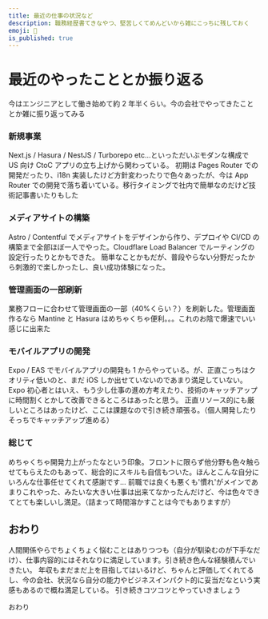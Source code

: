```yaml
---
title: 最近の仕事の状況など
description: 職務経歴書てきなやつ、堅苦しくてめんどいから雑にこっちに残しておく
emoji: 📔
is_published: true
---
```


# 最近のやったこととか振り返る

今はエンジニアとして働き始めて約 2 年半くらい。今の会社でやってきたこととか雑に振り返ってみる

### 新規事業

Next.js / Hasura / NestJS / Turborepo etc...といっただいぶモダンな構成で US 向け CtoC アプリの立ち上げから関わっている。
初期は Pages Router での開発だったり、i18n 実装したけど方針変わったりで色々あったが、今は App Router での開発で落ち着いている。移行タイミングで社内で簡単なのだけど技術記事書いたりもした

### メディアサイトの構築

Astro / Contentful でメディアサイトをデザインから作り、デプロイや CI/CD の構築まで全部ほぼ一人でやった。Cloudflare Load Balancer でルーティングの設定行ったりとかもできた。
簡単なことかもだが、普段やらない分野だったから刺激的で楽しかったし、良い成功体験になった。

### 管理画面の一部刷新

業務フローに合わせて管理画面の一部（40%くらい？）を刷新した。管理画面作るなら Mantine と Hasura はめちゃくちゃ便利。。。これのお陰で爆速でいい感じに出来た

### モバイルアプリの開発

Expo / EAS でモバイルアプリの開発も 1 からやっている。が、正直こっちはクオリティ低いのと、まだ iOS しか出せていないのであまり満足していない。Expo 初心者とはいえ、もう少し仕事の進め方考えたり、技術のキャッチアップに時間割くとかして改善できるところはあったと思う。
正直リソース的にも厳しいところはあったけど、ここは課題なので引き続き頑張る。（個人開発したりそっちでキャッチアップ進める）

### 総じて

めちゃくちゃ開発力上がったなという印象。フロントに限らず他分野も色々触らせてもらえたのもあって、総合的にスキルも自信もついた。ほんとこんな自分にいろんな仕事任せてくれて感謝です...
前職では良くも悪くも'慣れ'がメインであまりこれやった、みたいな大きい仕事は出来てなかったんだけど、今は色々できてとても楽しいし満足。（詰まって時間溶かすことは今でもありますが）

## おわり

人間関係やらでちょくちょく悩むことはありつつも（自分が馴染むのが下手なだけ）、仕事内容的にはそれなりに満足しています。引き続き色んな経験積んでいきたい。
年収もまだまだ上を目指してはいるけど、ちゃんと評価してくれてるし、今の会社、状況なら自分の能力やビジネスインパクト的に妥当だなという実感もあるので概ね満足している。
引き続きコツコツとやっていきましょう

おわり
